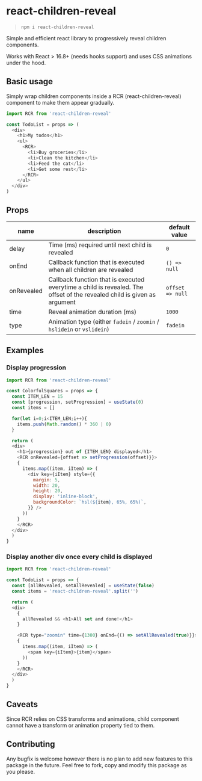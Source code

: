 # react-children-reveal

> `npm i react-children-reveal`

Simple and efficient react library to progressively reveal children components. 

Works with React > 16.8+ (needs hooks support) and uses CSS animations under the hood.

## Basic usage

Simply wrap children components inside a RCR (react-children-reveal) component to make them appear gradually. 

```javascript
import RCR from 'react-children-reveal'

const TodoList = props => (
  <div>
    <h1>My todos</h1>
    <ul>
      <RCR>
        <li>Buy groceries</li>
        <li>Clean the kitchen</li>
        <li>Feed the cat</li>
        <li>Get some rest</li>
      </RCR>
    </ul>
  </div>
)
```

## Props 

| name       | description                                                                                                             | default value    |
| ---------- | ----------------------------------------------------------------------------------------------------------------------- | ---------------- |
| delay      | Time (ms) required until next child is revealed                                                                         | `0`              |
| onEnd      | Callback function that is executed when all children are revealed                                                       | `() => null`     |
| onRevealed | Callback function that is executed everytime a child is revealed. The offset of the revealed child is given as argument | `offset => null` |
| time       | Reveal animation duration (ms)                                                                                          | `1000`           |
| type       | Animation type (either `fadein` / `zoomin` / `hslidein` or `vslidein`)                                                  | `fadein`         |


## Examples

### Display progression

```javascript 
import RCR from 'react-children-reveal'

const ColorfulSquares = props => {
  const ITEM_LEN = 15
  const [progression, setProgression] = useState(0)
  const items = []

  for(let i=0;i<ITEM_LEN;i++){
    items.push(Math.random() * 360 | 0)
  }

  return (
  <div>
    <h1>{progression} out of {ITEM_LEN} displayed</h1>
    <RCR onRevealed={offset => setProgression(offset)}}>
    {
      items.map((item, iItem) => (
        <div key={iItem} style={{
          margin: 5,
          width: 20,
          height: 20,
          display: 'inline-block',
          backgroundColor: `hsl(${item}, 65%, 65%)`,
        }} />
      ))
    }
    </RCR>
  </div>
  )
}
```

### Display another div once every child is displayed

```javascript 
import RCR from 'react-children-reveal'

const TodoList = props => {
  const [allRevealed, setAllRevealed] = useState(false)
  const items = 'react-children-reveal'.split('')

  return (
  <div>
    {
      allRevealed && <h1>All set and done!</h1>
    }

    <RCR type="zoomin" time={1300} onEnd={() => setAllRevealed(true)}}>
    {
      items.map((item, iItem) => (
        <span key={iItem}>{item}</span>
      ))
    }
    </RCR>
  </div>
  )
}
```

## Caveats

Since RCR relies on CSS transforms and animations, child component cannot have a transform or animation property tied to them.

## Contributing

Any bugfix is welcome however there is no plan to add new features to this package in the future. Feel free to fork, copy and modify this package as you please.